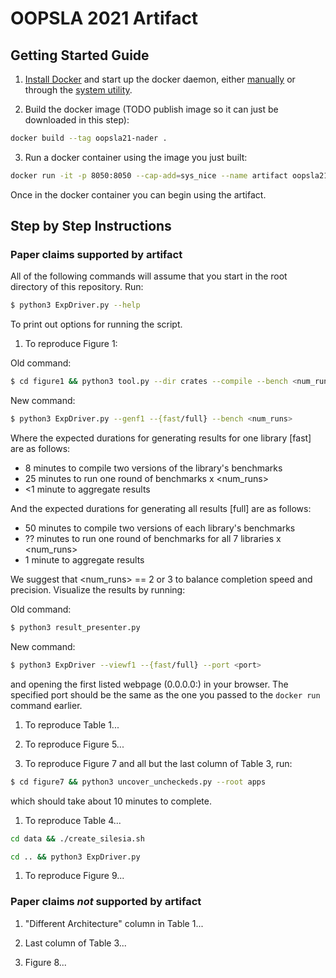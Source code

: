 # OOPSLA 2021 Artifact

## Getting Started Guide

1. [Install Docker](https://docs.docker.com/engine/install/) and start up the 
docker daemon, either 
[manually](https://docs.docker.com/config/daemon/#start-the-daemon-manually)
or through the 
[system utility](https://docs.docker.com/config/daemon/#start-the-daemon-using-operating-system-utilities).

2. Build the docker image (TODO publish image so it can just be downloaded in this step): 

```sh
docker build --tag oopsla21-nader .
```

3. Run a docker container using the image you just built: 

```sh
docker run -it -p 8050:8050 --cap-add=sys_nice --name artifact oopsla21-nader
```

Once in the docker container you can begin using the artifact.

## Step by Step Instructions

### Paper claims supported by artifact

All of the following commands will assume that you start in the root directory
of this repository. Run: 

```sh
$ python3 ExpDriver.py --help
```

To print out options for running the script. 

1. To reproduce Figure 1: 

Old command: 

```sh
$ cd figure1 && python3 tool.py --dir crates --compile --bench <num_runs> --local
```

New command: 

```sh
$ python3 ExpDriver.py --genf1 --{fast/full} --bench <num_runs>
```

Where the expected durations for generating results for one library [fast] are as follows: 
   * 8 minutes to compile two versions of the library's benchmarks
   * 25 minutes to run one round of benchmarks x <num_runs>
   * <1 minute to aggregate results

And the expected durations for generating all results [full] are as follows: 
   * 50 minutes to compile two versions of each library's benchmarks
   * ?? minutes to run one round of benchmarks for all 7 libraries x <num_runs>
   * 1 minute to aggregate results

We suggest that <num_runs> == 2 or 3 to balance completion speed and precision. 
Visualize the results by running: 

Old command: 

```sh
$ python3 result_presenter.py
```

New command: 

```sh
$ python3 ExpDriver --viewf1 --{fast/full} --port <port>
```

and opening the first listed webpage (0.0.0.0:<port>) in your browser. The specified port should be the same as the one you passed to the `docker run` command earlier. 

1. To reproduce Table 1... 

1. To reproduce Figure 5...

1. To reproduce Figure 7 and all but the last column of Table 3, run: 

```sh
$ cd figure7 && python3 uncover_uncheckeds.py --root apps
```

which should take about 10 minutes to complete. 

1. To reproduce Table 4... 

```sh
cd data && ./create_silesia.sh
```

```sh
cd .. && python3 ExpDriver.py
```

1. To reproduce Figure 9...

### Paper claims _not_ supported by artifact

1. "Different Architecture" column in Table 1...

1. Last column of Table 3...

1. Figure 8...
